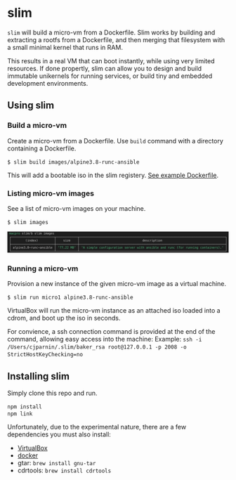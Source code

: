 # slim

`slim` will build a micro-vm from a Dockerfile. Slim works by building and extracting a rootfs from a Dockerfile, and then merging that filesystem with a small minimal kernel that runs in RAM.

This results in a real VM that can boot instantly, while using very limited resources. If done propertly, slim can allow you to design and build immutable unikernels for running services, or build tiny and embedded development environments.

## Using slim


### Build a micro-vm

Create a micro-vm from a Dockerfile. Use `build` command with a directory containing a Dockerfile.

```
$ slim build images/alpine3.8-runc-ansible
```

This will add a bootable iso in the slim registery. [See example Dockerfile](https://github.com/ottomatica/slim/tree/master/images/alpine3.8-runc-ansible).

### Listing micro-vm images

See a list of micro-vm images on your machine.

```
$ slim images
```

![images command](doc/img/images.png)

### Running a micro-vm

Provision a new instance of the given micro-vm image as a virtual machine.

```
$ slim run micro1 alpine3.8-runc-ansible
```

VirtualBox will run the micro-vm instance as an attached iso loaded into a cdrom, and boot up the iso in seconds.

For convience, a ssh connection command is provided at the end of the command, allowing easy access into the machine:
Example: `ssh -i /Users/cjparnin/.slim/baker_rsa root@127.0.0.1 -p 2008 -o StrictHostKeyChecking=no`

## Installing slim

Simply clone this repo and run.

```
npm install
npm link
```

Unfortunately, due to the experimental nature, there are a few dependencies you must also install:

* [VirtualBox](https://www.virtualbox.org/wiki/Downloads)
* [docker](https://docs.docker.com/install/)
* gtar: `brew install gnu-tar`
* cdrtools: `brew install cdrtools`